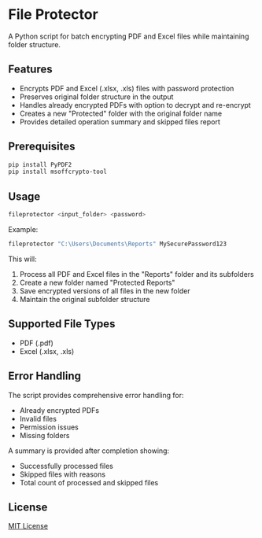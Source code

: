 # File Protector

A Python script for batch encrypting PDF and Excel files while maintaining folder structure.

## Features

- Encrypts PDF and Excel (.xlsx, .xls) files with password protection
- Preserves original folder structure in the output
- Handles already encrypted PDFs with option to decrypt and re-encrypt
- Creates a new "Protected" folder with the original folder name
- Provides detailed operation summary and skipped files report

## Prerequisites

```bash
pip install PyPDF2
pip install msoffcrypto-tool
```

## Usage

```bash
fileprotector <input_folder> <password>
```

Example:
```bash
fileprotector "C:\Users\Documents\Reports" MySecurePassword123
```

This will:
1. Process all PDF and Excel files in the "Reports" folder and its subfolders
2. Create a new folder named "Protected Reports"
3. Save encrypted versions of all files in the new folder
4. Maintain the original subfolder structure

## Supported File Types

- PDF (.pdf)
- Excel (.xlsx, .xls)

## Error Handling

The script provides comprehensive error handling for:
- Already encrypted PDFs
- Invalid files
- Permission issues
- Missing folders

A summary is provided after completion showing:
- Successfully processed files
- Skipped files with reasons
- Total count of processed and skipped files

## License

[MIT License](LICENSE)
